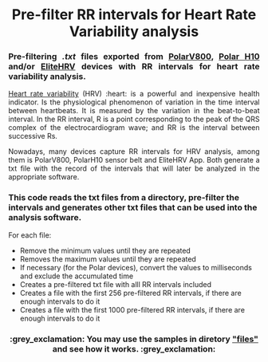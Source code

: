 <h1 align="center">Pre-filter RR intervals for Heart Rate Variability analysis</h1>

<h3 align="justify">Pre-filtering <i>.txt</i> files exported from <a href="https://support.polar.com/en/support/V800">PolarV800</a>, <a href="https://www.polar.com/us-en/products/accessories/h10_heart_rate_sensor">Polar H10</a> and/or <a href="https://elitehrv.com/">EliteHRV</a> devices with RR intervals for heart rate variability analysis.</h3>

<p align="justify"><a href="https://en.wikipedia.org/wiki/Heart_rate_variability">Heart rate variability</a> (HRV) :heart: is a powerful and inexpensive health indicator. Is the physiological phenomenon of variation in the time interval between heartbeats. It is measured by the variation in the beat-to-beat interval. In the RR interval, R is a point corresponding to the peak of the QRS complex of the electrocardiogram wave; and RR is the interval between successive Rs.</p>
<p align="justify">Nowadays, many devices capture RR intervals for HRV analysis, among them is PolarV800, PolarH10 sensor belt and EliteHRV App. Both generate a txt file with the record of the intervals that will later be analyzed in the appropriate software.</p>
<h3>This code reads the txt files from a directory, pre-filter the intervals and generates other txt files that can be used into the analysis software.</h3>
<p>For each file:</p>
<ul>
  <li>Remove the minimum values until they are repeated</li>
	<li>Removes the maximum values until they are repeated</li>
	<li>If necessary (for the Polar devices), convert the values to milliseconds and exclude the accumulated time</li>
	<li>Creates a pre-filtered txt file with alll RR intervals included</li>
  <li>Creates a file with the first 256 pre-filtered RR intervals, if there are enough intervals to do it</li>
  <li>Creates a file with the first 1000 pre-filtered RR intervals, if there are enough intervals to do it</li>
</ul>

<h3 align="center">:grey_exclamation: You may use the samples in diretory <a href="https://github.com/edudati/filteringHRV/tree/main/files">"files"</a> and see how it works. :grey_exclamation:</h3>
